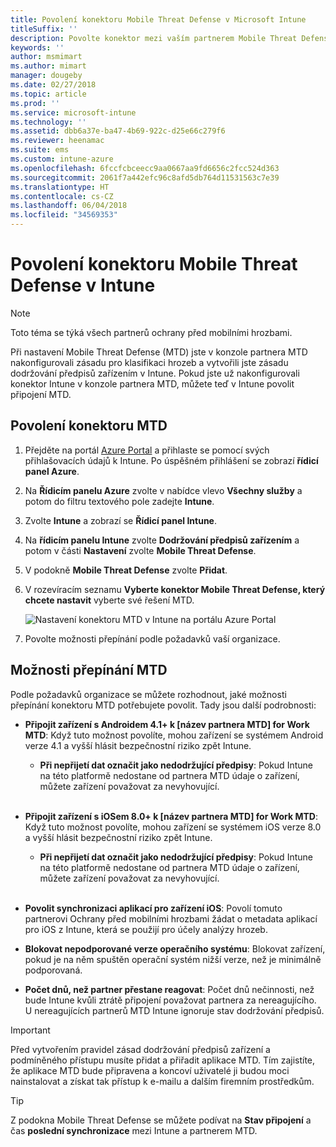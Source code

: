 ```yaml
---
title: Povolení konektoru Mobile Threat Defense v Microsoft Intune
titleSuffix: ''
description: Povolte konektor mezi vaším partnerem Mobile Threat Defense (MTD) a Microsoft Intune.
keywords: ''
author: msmimart
ms.author: mimart
manager: dougeby
ms.date: 02/27/2018
ms.topic: article
ms.prod: ''
ms.service: microsoft-intune
ms.technology: ''
ms.assetid: dbb6a37e-ba47-4b69-922c-d25e66c279f6
ms.reviewer: heenamac
ms.suite: ems
ms.custom: intune-azure
ms.openlocfilehash: 6fccfcbceecc9aa0667aa9fd6656c2fcc524d363
ms.sourcegitcommit: 2061f7a442efc96c8afd5db764d11531563c7e39
ms.translationtype: HT
ms.contentlocale: cs-CZ
ms.lasthandoff: 06/04/2018
ms.locfileid: "34569353"
---
```

# <a name="enable-the-mobile-threat-defense-connector-in-intune"></a>Povolení konektoru Mobile Threat Defense v Intune

> [!NOTE] 
> Toto téma se týká všech partnerů ochrany před mobilními hrozbami.

Při nastavení Mobile Threat Defense (MTD) jste v konzole partnera MTD nakonfigurovali zásadu pro klasifikaci hrozeb a vytvořili jste zásadu dodržování předpisů zařízením v Intune. Pokud jste už nakonfigurovali konektor Intune v konzole partnera MTD, můžete teď v Intune povolit připojení MTD.

## <a name="to-enable-the-mtd-connector"></a>Povolení konektoru MTD

1. Přejděte na portál [Azure Portal](https://portal.azure.com) a přihlaste se pomocí svých přihlašovacích údajů k Intune. Po úspěšném přihlášení se zobrazí **řídicí panel Azure**.

2. Na **Řídicím panelu Azure** zvolte v nabídce vlevo **Všechny služby** a potom do filtru textového pole zadejte **Intune**.

3. Zvolte **Intune** a zobrazí se **Řídicí panel Intune**.

4. Na **řídicím panelu Intune** zvolte **Dodržování předpisů zařízením** a potom v části **Nastavení** zvolte **Mobile Threat Defense**.

5. V podokně **Mobile Threat Defense** zvolte **Přidat**.

6. V rozevíracím seznamu **Vyberte konektor Mobile Threat Defense, který chcete nastavit** vyberte své řešení MTD.

    ![Nastavení konektoru MTD v Intune na portálu Azure Portal](./media/enable-mtd-connector-1.png)

7. Povolte možnosti přepínání podle požadavků vaší organizace.

## <a name="mtd-toggle-options"></a>Možnosti přepínání MTD

Podle požadavků organizace se můžete rozhodnout, jaké možnosti přepínání konektoru MTD potřebujete povolit. Tady jsou další podrobnosti:

- **Připojit zařízení s Androidem 4.1+ k [název partnera MTD] for Work MTD**: Když tuto možnost povolíte, mohou zařízení se systémem Android verze 4.1 a vyšší hlásit bezpečnostní riziko zpět Intune.
    - **Při nepřijetí dat označit jako nedodržující předpisy**: Pokud Intune na této platformě nedostane od partnera MTD údaje o zařízení, můžete zařízení považovat za nevyhovující.
<br></br>
- **Připojit zařízení s iOSem 8.0+ k [název partnera MTD] for Work MTD**: Když tuto možnost povolíte, mohou zařízení se systémem iOS verze 8.0 a vyšší hlásit bezpečnostní riziko zpět Intune.
    - **Při nepřijetí dat označit jako nedodržující předpisy**: Pokud Intune na této platformě nedostane od partnera MTD údaje o zařízení, můžete zařízení považovat za nevyhovující.
<br></br>
- **Povolit synchronizaci aplikací pro zařízení iOS**: Povolí tomuto partnerovi Ochrany před mobilními hrozbami žádat o metadata aplikací pro iOS z Intune, která se použijí pro účely analýzy hrozeb.

- **Blokovat nepodporované verze operačního systému**: Blokovat zařízení, pokud je na něm spuštěn operační systém nižší verze, než je minimálně podporovaná.

- **Počet dnů, než partner přestane reagovat**: Počet dnů nečinnosti, než bude Intune kvůli ztrátě připojení považovat partnera za nereagujícího. U nereagujících partnerů MTD Intune ignoruje stav dodržování předpisů.

> [!IMPORTANT] 
> Před vytvořením pravidel zásad dodržování předpisů zařízení a podmíněného přístupu musíte přidat a přiřadit aplikace MTD. Tím zajistíte, že aplikace MTD bude připravena a koncoví uživatelé ji budou moci nainstalovat a získat tak přístup k e-mailu a dalším firemním prostředkům.

> [!TIP]
> Z podokna Mobile Threat Defense se můžete podívat na **Stav připojení** a čas **poslední synchronizace** mezi Intune a partnerem MTD.
